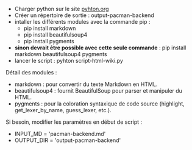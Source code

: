 - Charger python sur le site [pyhton.org](https://www.python.org/)
- Créer un répertoire de sortie : output-pacman-backend
- intaller les différents modules avec la commande pip :
   - pip install markdown
   - pip install beautifulsoup4
   - pip install pygments
- **sinon devrait être possible avec cette seule commande** : pip install markdown beautifulsoup4 pygments
- lancer le script : pyhton script-html-wiki.py
 
Détail des modules :

- markdown : pour convertir du texte Markdown en HTML.
- beautifulsoup4 : fournit BeautifulSoup pour parser et manipuler du HTML.
- pygments : pour la coloration syntaxique de code source (highlight, get_lexer_by_name, guess_lexer, etc.).

Si besoin, modifier les paramètres en début de script : 
- INPUT_MD = 'pacman-backend.md'
- OUTPUT_DIR = 'output-pacman-backend'


